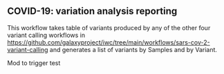 COVID-19: variation analysis reporting
--------------------------------------

This workflow takes table of variants produced by any of the other four variant
calling workflows in
https://github.com/galaxyproject/iwc/tree/main/workflows/sars-cov-2-variant-calling
and generates a list of variants by Samples and by Variant.

Mod to trigger test
